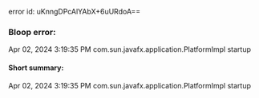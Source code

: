 error id: uKnngDPcAlYAbX+6uURdoA==
### Bloop error:

Apr 02, 2024 3:19:35 PM com.sun.javafx.application.PlatformImpl startup
#### Short summary: 

Apr 02, 2024 3:19:35 PM com.sun.javafx.application.PlatformImpl startup